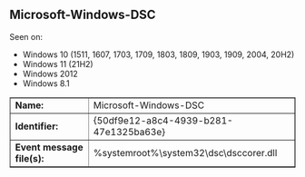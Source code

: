 ## Microsoft-Windows-DSC

Seen on:
* Windows 10 (1511, 1607, 1703, 1709, 1803, 1809, 1903, 1909, 2004, 20H2)
* Windows 11 (21H2)
* Windows 2012
* Windows 8.1

<table border="1" class="docutils">
  <tbody>
    <tr>
      <td><b>Name:</b></td>
      <td>Microsoft-Windows-DSC</td>
    </tr>
    <tr>
      <td><b>Identifier:</b></td>
      <td>{50df9e12-a8c4-4939-b281-47e1325ba63e}</td>
    </tr>
    <tr>
      <td><b>Event message file(s):</b></td>
      <td>%systemroot%\system32\dsc\dsccorer.dll</td>
    </tr>
  </tbody>
</table>

&nbsp;

